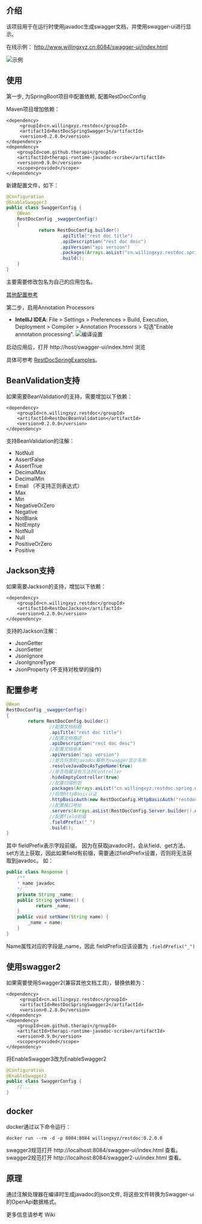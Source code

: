 ## 介绍

该项目用于在运行时使用javadoc生成swagger文档，并使用swagger-ui进行显示。


在线示例： http://www.willingxyz.cn:8084/swagger-ui/index.html 

![示例](./images/example_summary.png?)

## 使用

第一步, 为SpringBoot项目中配置依赖, 配置RestDocConfig

Maven项目增加依赖：

```
<dependency>
     <groupId>cn.willingxyz.restdoc</groupId>
     <artifactId>RestDocSpringSwagger3</artifactId>
     <version>0.2.0.0</version>
</dependency>
<dependency>
    <groupId>com.github.therapi</groupId>
    <artifactId>therapi-runtime-javadoc-scribe</artifactId>
    <version>0.9.0</version>
    <scope>provided</scope>
</dependency>
```

新建配置文件，如下：

```java 
@Configuration
@EnableSwagger3
public class SwaggerConfig {
    @Bean
    RestDocConfig _swaggerConfig()
    {
            return RestDocConfig.builder()
                    .apiTitle("rest doc title")
                    .apiDescription("rest doc desc")
                    .apiVersion("api version")
                    .packages(Arrays.asList("cn.willingxyz.restdoc.spring.examples"))
                    .build();
    }
}
```

主要需要修改包名为自己的应用包名。

[其他配置参考](#配置参考)

第二步，启用Annotation Processors 

- **IntelliJ IDEA**: File > Settings > Preferences > Build, Execution, Deployment > Compiler > Annotation Processors > 勾选"Enable annotation processing".
![编译设置](./images/compile-setting.png?)

启动应用后，打开 http://host/swagger-ui/index.html 浏览

具体可参考 [RestDocSpringExamples](https://github.com/Willing-Xyz/RestDoc/tree/master/RestDocSpringExamples)。

## BeanValidation支持

如果需要BeanValidation的支持，需要增加以下依赖：
```
<dependency>
    <groupId>cn.willingxyz.restdoc</groupId>
    <artifactId>RestDocBeanValidation</artifactId>
    <version>0.2.0.0</version>
</dependency>
```

支持BeanValidation的注解：

- NotNull
- AssertFalse
- AssertTrue
- DecimalMax
- DecimalMin
- Email （不支持正则表达式）
- Max
- Min
- NegativeOrZero
- Negative
- NotBlank
- NotEmpty
- NotNull
- Null
- PositiveOrZero
- Positive

## Jackson支持

如果需要Jackson的支持，增加以下依赖：
```
<dependency>
    <groupId>cn.willingxyz.restdoc</groupId>
    <artifactId>RestDocJackson</artifactId>
    <version>0.2.0.0</version>
</dependency>
```

支持的Jackson注解：

- JsonGetter
- JsonSetter
- JsonIgnore
- JsonIgnoreType
- JsonProperty (不支持对枚举的操作)


## 配置参考

```java 
@Bean
RestDocConfig _swaggerConfig()
{
        return RestDocConfig.builder()
                //配置文档标题
                .apiTitle("rest doc title")
                //配置文档描述
                .apiDescription("rest doc desc")
                //配置文档版本
                .apiVersion("api version")
                //是否将类的javadoc解析为swagger显示名称
                .resolveJavaDocAsTypeName(true)
                //是否隐藏没有方法的Controller
                .hideEmptyController(true)
                //配置扫描的包
                .packages(Arrays.asList("cn.willingxyz.restdoc.spring.examples"))
                //启用httpBasic认证
                .httpBasicAuth(new RestDocConfig.HttpBasicAuth("restdoc","restdoc"))
                //配置接口地址
                .servers(Arrays.asList(RestDocConfig.Server.builder().description("url desc").url("localhost:8080").build()))
                //配置field前缀
                .fieldPrefix("_")
                .build();
}
```

其中 fieldPrefix表示字段前缀。
因为在获取javadoc时，会从field、get方法、set方法上获取，因此如果field有前缀，需要通过fieldPrefix设置，否则将无法获取到javadoc。
如：

```java
public class Response {
    /**
    * name javadoc
    */
    private String _name;
    public String getName() {
           return _name;
    }
    public void setName(String name) {
        _name = name;
    }
}
```
Name属性对应的字段是_name，因此 fieldPrefix应该设置为 `.fieldPrefix("_")`

## 使用swagger2

如果需要使用Swagger2(兼容其他文档工具)，替换依赖为：
```
<dependency>
     <groupId>cn.willingxyz.restdoc</groupId>
     <artifactId>RestDocSpringSwagger2</artifactId>
     <version>0.2.0.0</version>
</dependency>
<dependency>
    <groupId>com.github.therapi</groupId>
    <artifactId>therapi-runtime-javadoc-scribe</artifactId>
    <version>0.9.0</version>
    <scope>provided</scope>
</dependency>
```
将EnableSwagger3改为EnableSwagger2
```java
@Configuration
@EnableSwagger2
public class SwaggerConfig {
    //...
}
```


## docker

docker通过以下命令运行：

`docker run --rm -d -p 8084:8084 willingxyz/restdoc:0.2.0.0`

swagger3规范打开 http://localhost:8084/swagger-ui/index.html 查看。
swagger2规范打开 http://localhost:8084/swagger2-ui/index.html 查看。

## 原理

通过注解处理器在编译时生成javadoc的json文件, 将这些文件转换为Swagger-ui的OpenApi数据格式。

更多信息请参考 Wiki 
